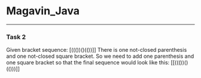 # Magavin_Java
----------------------------------------------------------------------------------------------------
### Task 2
Given bracket sequence: [((())()(())]]
There is one not-closed parenthesis and one not-closed square bracket. So we need to add one parenthesis and one square bracket so that the final sequence would look like this: [[((())()(()))]]
